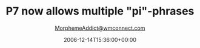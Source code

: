 ---
title: 'P7 now allows multiple "pi"-phrases'
posts: 2
hash: 't611'
author: 'MorphemeAddict@wmconnect.com'
date: 2006-12-14T15:36:00+00:00
sources:
  - http://forums.tokipona.org/viewtopic.php%3Ft=611.html
---